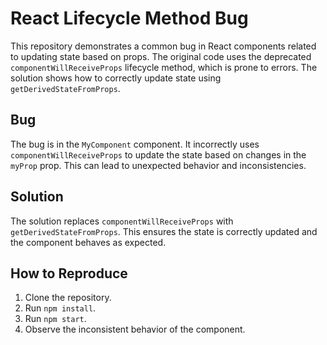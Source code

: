 # React Lifecycle Method Bug

This repository demonstrates a common bug in React components related to updating state based on props. The original code uses the deprecated `componentWillReceiveProps` lifecycle method, which is prone to errors. The solution shows how to correctly update state using `getDerivedStateFromProps`.

## Bug
The bug is in the `MyComponent` component. It incorrectly uses `componentWillReceiveProps` to update the state based on changes in the `myProp` prop. This can lead to unexpected behavior and inconsistencies.

## Solution
The solution replaces `componentWillReceiveProps` with `getDerivedStateFromProps`. This ensures the state is correctly updated and the component behaves as expected.

## How to Reproduce
1. Clone the repository.
2. Run `npm install`.
3. Run `npm start`.
4. Observe the inconsistent behavior of the component.